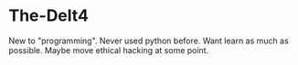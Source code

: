 # The-Delt4
New to "programming". Never used python before. Want learn as much as possible. Maybe move ethical hacking at some point.
